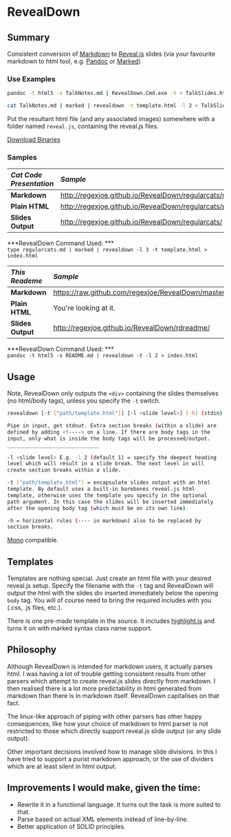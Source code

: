 RevealDown
==========

Summary
-------

Consistent conversion of [Markdown](http://daringfireball.net/projects/markdown/) to [Reveal.js](http://lab.hakim.se/reveal-js/) slides (via your favourite markdown to html tool, e.g. [Pandoc](http://johnmacfarlane.net/pandoc/) or [Marked](https://github.com/chjj/marked))

### Use Examples

``` bash
pandoc -t html5 -s TalkNotes.md | RevealDown.Cmd.exe -t > TalkSlides.html
```

``` bash
cat TalkNotes.md | marked | revealdown -t template.html -l 2 > TalkSlides.html
```

Put the resultant html file (and any associated images) somewhere with a folder named `reveal.js`, containing the reveal.js files.

[Download Binaries](https://github.com/regexjoe/RevealDown/releases)

### Samples

*Cat Code Presentation*|*Sample*
:---|:---
**Markdown**|<http://regexjoe.github.io/RevealDown/regularcats/regularcats.md>
**Plain HTML**|<http://regexjoe.github.io/RevealDown/regularcats/plain.html>
**Slides Output**|<http://regexjoe.github.io/RevealDown/regularcats/>

***RevealDown Command Used: ***   
`type regularcats.md | marked | revealdown -l 3 -t template.html > index.html`

<!---->

*This Reademe*|*Sample*
:---|:---
**Markdown**|<https://raw.github.com/regexjoe/RevealDown/master/README.md>
**Plain HTML**|You're looking at it.
**Slides Output**|<http://regexjoe.github.io/RevealDown/rdreadme/>

***RevealDown Command Used: ***  
`pandoc -t html5 -s README.md | revealdown -t -l 2 > index.html`


Usage
-----
Note, RevealDown only outputs the `<div>` containing the slides themselves (no html/body tags), unless you specify the `-t` switch.

``` bash
revealdown [-t ["path/template.html"]] [-l <slide level>] [-h] (stdin)

Pipe in input, get stdout. Extra section breaks (within a slide) are
defined by adding <!----> on a line. If there are body tags in the 
input, only what is inside the body tags will be processed/output.
______________________________   

-l <slide level> E.g. -l 2 (default 1) = specify the deepest heading 
level which will result in a slide break. The next level in will 
create section breaks within a slide.

-t ["path/template.html"] = encapsulate slides output with an html 
template. By default uses a built-in barebones reveal.js html 
template, otherwise uses the template you specify in the optional 
path argument. In this case the slides will be inserted immediately 
after the opening body tag (which must be on its own line).

-h = horizontal rules (---- in markdown) also to be replaced by 
section breaks.
```

[Mono](http://www.mono-project.com) compatible.

Templates
---------
Templates are nothing special. Just create an html file with your desired reveal.js setup. Specify the filename with the `-t` tag and RevealDown will output the html with the slides div inserted immediately below the opening `body` tag. You will of course need to bring the required includes with you (.css, .js files, etc.).

There is one pre-made template in the source. It includes [highlight.js](http://highlightjs.org/) and turns it on with marked syntax class name support.

Philosophy
----------
Although RevealDown is intended for markdown users, it actually parses html. I was having a lot of trouble getting consistent results from other parsers which attempt to create reveal.js slides directly from markdown. I then realised there is a lot more predictability in html generated from markdown than there is in markdown itself. RevealDown capitalises on that fact.

<!---->

The linux-like approach of piping with other parsers has other happy consequences, like how your choice of markdown to html parser is not restricted to those which directly support reveal.js slide output (or any slide output). 

Other important decisions involved how to manage slide divisions. In this I have tried to support a purist markdown approach, or the use of dividers which are at least silent in html output.

Improvements I would make, given the time:
-----------------------------------------
- Rewrite it in a functional language. It turns out the task is more suited to that.
- Parse based on actual XML elements instead of line-by-line.
- Better application of SOLID principles.  
